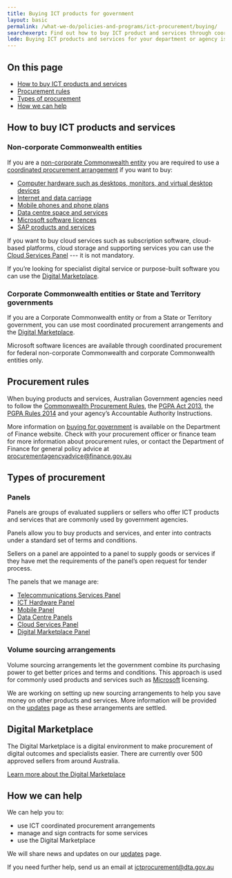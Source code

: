 ```yaml
---
title: Buying ICT products for government
layout: basic
permalink: /what-we-do/policies-and-programs/ict-procurement/buying/
searchexerpt: Find out how to buy ICT product and services through coordinated procurement arrangements.
lede: Buying ICT products and services for your department or agency is made easier through ICT coordinated procurement arrangements. These are set up to save your agency time and money.
---
```


<nav class="index-links">
  <h2>On this page</h2>
  <ul>
    <li>
      <a href="#how-to-buy-ict-products-and-services">
        How to buy ICT products and services
      </a>
    </li>
    <li>
      <a href="#procurement-rules">
        Procurement rules
      </a>
    </li>
    <li>
      <a href="#types-of-procurement">
        Types of procurement
      </a>
    </li>
    <li>
      <a href="#how-we-can-help">
        How we can help
      </a>
    </li>
  </ul>
</nav>

## How to buy ICT products and services

### Non-corporate Commonwealth entities

If you are a [non-corporate Commonwealth entity](http://www.finance.gov.au/sites/default/files/Flipchart_1_July_2017_0.pdf) you are required to use a [coordinated procurement arrangement](https://www.finance.gov.au/procurement/wog-procurement/coordinated-procurement.html) if you want to buy:  

- [Computer hardware such as desktops, monitors, and virtual desktop devices](http://finance.gov.au/policy-guides-procurement/whole-of-government-ict-hardware-panel/)
- [Internet and data carriage](http://finance.gov.au/policy-guides-procurement/australian-government-telecommunications-arrangements/telecommunications-panels/)
- [Mobile phones and phone plans](http://finance.gov.au/policy-guides-procurement/australian-government-telecommunications-arrangements/telecommunications-panels/#Mobile_Panel)
- [Data centre space and services](http://finance.gov.au/tags/data-centres/)
- [Microsoft software licences](http://finance.gov.au/policy-guides-procurement/mvsa/)
- [SAP products and services](/what-we-do/policies-and-programs/ict-procurement/sap-arrangement/)

If you want to buy cloud services such as subscription software, cloud-based platforms, cloud storage and supporting services you can use the [Cloud Services Panel](https://www.finance.gov.au/policy-guides-procurement/cloud-services-panel/) --- it is not mandatory.


If you’re looking for specialist digital service or purpose-built software you can use the [Digital Marketplace](https://marketplace.service.gov.au/).

### Corporate Commonwealth entities or State and Territory governments

If you are a Corporate Commonwealth entity or from a State or Territory government, you can use most coordinated procurement arrangements and the [Digital Marketplace](https://marketplace.service.gov.au/).

Microsoft software licences are available through coordinated procurement for federal non-corporate Commonwealth and corporate Commonwealth entities only.

## Procurement rules

When buying products and services, Australian Government agencies need to follow the [Commonwealth Procurement Rules](https://www.finance.gov.au/procurement/procurement-policy-and-guidance/commonwealth-procurement-rules/), the [PGPA Act 2013](https://www.legislation.gov.au/Details/C2013A00123), the [PGPA Rules 2014](http://www.finance.gov.au/resource-management/pgpa-rule/) and your agency’s Accountable Authority Instructions.

More information on [buying for government](https://www.finance.gov.au/procurement/procurement-policy-and-guidance/buying/) is available on the Department of Finance website. Check with your procurement officer or finance team for more information about procurement rules, or contact the Department of Finance for general policy advice at [procurementagencyadvice@finance.gov.au](mailto:procurementagencyadvice@finance.gov.au)

## Types of procurement

### Panels

Panels are groups of evaluated suppliers or sellers who offer ICT products and services that are commonly used by government agencies.  

Panels allow you to buy products and services, and enter into contracts under a standard set of terms and conditions.

Sellers on a panel are appointed to a panel to supply goods or services if they have met the requirements of the panel’s open request for tender process.

The panels that we manage are:

- [Telecommunications Services Panel](http://www.finance.gov.au/policy-guides-procurement/australian-government-telecommunications-arrangements/telecommunications-panels/)
- [ICT Hardware Panel](http://www.finance.gov.au/policy-guides-procurement/whole-of-government-ict-hardware-panel/)
- [Mobile Panel](http://www.finance.gov.au/policy-guides-procurement/australian-government-telecommunications-arrangements/telecommunications-panels/#Mobile_Panel)
- [Data Centre Panels](http://www.finance.gov.au/tags/data-centres/)
- [Cloud Services Panel](http://www.finance.gov.au/policy-guides-procurement/cloud-services-panel/)
- [Digital Marketplace Panel](https://marketplace.service.gov.au/)

### Volume sourcing arrangements

Volume sourcing arrangements let the government combine its purchasing power to get better prices and terms and conditions. This approach is used for commonly used products and services such as [Microsoft](http://finance.gov.au/policy-guides-procurement/mvsa/) licensing.

We are working on setting up new sourcing arrangements to help you save money on other products and services. More information will be provided on the [updates](https://www.dta.gov.au/what-we-do/policies-and-programs/ict-procurement/updates/) page as these arrangements are settled.

## Digital Marketplace

The Digital Marketplace is a digital environment to make procurement of digital outcomes and specialists easier. There are currently over 500 approved sellers from around Australia.

[Learn more about the Digital Marketplace](https://marketplace.service.gov.au/)

## How we can help

We can help you to:

- use ICT coordinated procurement arrangements
- manage and sign contracts for some services
- use the Digital Marketplace

We will share news and updates on our [updates](https://www.dta.gov.au/what-we-do/policies-and-programs/ict-procurement/updates/) page.

If you need further help, send us an email at [ictprocurement@dta.gov.au](mailto:ictprocurement@dta.gov.au)
